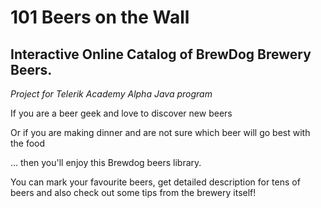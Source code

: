 # 101 Beers on the Wall
## Interactive Online Catalog of BrewDog Brewery Beers.
_Project for Telerik Academy Alpha Java program_

If you are a beer geek and love to discover new beers

Or if you are making dinner and are not sure which beer will go best with the food

... then you'll enjoy this Brewdog beers library.


You can mark your favourite beers, get detailed description for tens of beers and also check out some tips from the brewery itself!
